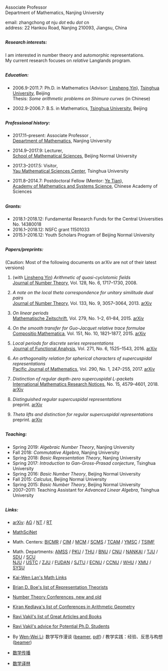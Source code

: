 Associate Professor   
Department of Mathematics, Nanjing University

email: zhangchong *at* nju *dot* edu *dot*  cn     
address: 22 Hankou Road, Nanjing 210093, Jiangsu, China
##
##### Research interests:

I am interested in number theory and automorphic representations.   
My current research focuses on *relative* Langlands program.

##
##### Education: #####
- 2006.9-2011.7: Ph.D. in Mathematics (Advisor: [Linsheng Yin](http://faculty.math.tsinghua.edu.cn/~lsyin/)), [Tsinghua University](http://www.math.tsinghua.edu.cn/), Beijing   
Thesis: *Some arithmetic problems on Shimura curves* (in Chinese)

- 2002.9-2006.7: B.S. in Mathematics, [Tsinghua University](http://www.math.tsinghua.edu.cn/), Beijing
##
##### Professional history: #####

- 2017.11–present: Associate Professor ,  
[Department of Mathematics](http://math.nju.edu.cn/),  Nanjing University

- 2014.9–2017.9: Lecturer,  
[School of Mathematical Sciences](http://math.bnu.edu.cn/), Beijing Normal University

- 2017.3–2017.5: Visitor,   
[Yau Mathematical Sciences Center](http://ymsc.tsinghua.edu.cn/), Tsinghua University

- 2011.8–2014.7: Postdoctoral Fellow  (Mentor: [Ye Tian](http://www.mcm.ac.cn/faculty/tianye/201409/t20140916_255888.html)),  
[Academy of Mathematics and Systems Science](http://www.amss.ac.cn/), Chinese Academy of Sciences  

##
##### Grants: #####
- 2018.1-2018.12: Fundamental Research Funds for the Central Universities No. 14380018
- 2016.1–2018.12: NSFC grant 11501033 
- 2015.1–2016.12: Youth Scholars Program of Beijing Normal University
##
##### Papers/preprints: #####
(Caution: Most of the following documents on arXiv are not of their latest versions)

1. (with [Linsheng Yin](http://faculty.math.tsinghua.edu.cn/~lsyin/))  *Arithmetic of quasi-cyclotomic fields*  
[Journal of Number Theory](http://dx.doi.org/10.1016/j.jnt.2007.04.014), Vol. 128, No. 6,  1717–1730, 2008.

2. *A note on the local theta correspondence for unitary similitude dual pairs*   
[Journal of Number Theory](http://dx.doi.org/10.1016/j.jnt.2013.03.012), Vol. 133, No. 9, 3057–3064, 2013. [arXiv](https://arxiv.org/abs/1211.1769)

3. *On linear periods*   
[Mathematische Zeitschrift](http://dx.doi.org/10.1007/s00209-014-1357-8), Vol. 279, No. 1–2, 61–84, 2015. [arXiv](https://arxiv.org/abs/1307.7570)

4. *On the smooth transfer for Guo-Jacquet relative trace formulae*  
[Compositio Mathematica](http://dx.doi.org/10.1112/S0010437X15007344), Vol. 151, No. 10, 1821–1877, 2015. [arXiv](https://arxiv.org/abs/1302.1639)

5. *Local periods for discrete series representations*  
[Journal of Functional Analysis](http://dx.doi.org/10.1016/j.jfa.2016.06.002), Vol. 271, No. 6, 1525–1543, 2016.  [arXiv](https://arxiv.org/abs/1509.06166) 

6. *An orthogonality relation for spherical characters of supercuspidal representations*  
[Pacific Journal of Mathematics](http://msp.org/pjm/2017/290-1/p09.xhtml), Vol. 290, No. 1, 247–255, 2017. [arXiv](http://arxiv.org/abs/1506.07968)

7. *Distinction of regular depth-zero supercuspidal L-packets*  
[International Mathematics Research Notices](https://doi.org/10.1093/imrn/rnx021), No. 15, 4579–4601, 2018. [arXiv](http://arxiv.org/abs/1605.00744)

8. *Distinguished regular supercuspidal representations*   
preprint. [arXiv](https://arxiv.org/abs/1702.04897) 

9. *Theta lifts and distinction for regular supercuspidal representations*   
preprint. [arXiv](https://arxiv.org/abs/1804.09878)
##
##### Teaching: #####
- Spring 2019: *Algebraic Number Theory*, Nanjing University
- Fall 2018: *Commutative Algebra*, Nanjing University
- Spring 2018: *Basic Representation Theory*, Nanjing University
- Spring 2017: *Introduction to Gan-Gross-Prasad conjecture*, Tsinghua University
- Spring 2016: *Basic Number Theory*, Beijing Normal University   
- Fall 2015: *Calculus*, Beijing Normal University  
- Spring 2015: *Basic Number Theory*, Beijing Normal University
- 2007–2011: Teaching Assistant for *Advanced Linear Algebra*, Tsinghua University
##
##### Links: #####
- [arXiv](https://arxiv.org/archive/math): [AG](https://arxiv.org/list/math.AG/new) / [NT](https://arxiv.org/list/math.NT/new) / [RT](https://arxiv.org/list/math.RT/new)

- [MathSciNet](http://www.ams.org/mathscinet/)

- Math. Centers: [BICMR](http://bicmr.pku.edu.cn/index.php) / [CIM](http://www.cim.nankai.edu.cn/) / [MCM](http://www.mcm.ac.cn/) / [SCMS](http://www.scms.fudan.edu.cn/) / [TCAM](http://cam.tju.edu.cn/) / [YMSC](http://ymsc.tsinghua.edu.cn/) / [TSIMF](http://ymsc.tsinghua.edu.cn/sanya/)
- Math. Departments: [AMSS](http://www.amss.ac.cn/) / [PKU](http://www.math.pku.edu.cn/) / [THU](http://www.math.tsinghua.edu.cn/) / [BNU](http://math.bnu.edu.cn/) / [CNU](http://math.cnu.edu.cn/) / [NANKAI](http://sms.nankai.edu.cn/) / [TJU](http://maths.tju.edu.cn/) / [SDU](http://www.maths.sdu.edu.cn/) / [SCU](http://math.scu.edu.cn/)   
[NJU](http://math.nju.edu.cn/) / [USTC](http://math.ustc.edu.cn/new/) / [ZJU](http://www.math.zju.edu.cn/) / [FUDAN](http://math.fudan.edu.cn/) / [SJTU](http://www.math.sjtu.edu.cn/) / [ECNU](http://math.ecnu.edu.cn/) / [CCNU](http://maths.ccnu.edu.cn/) / [WHU](http://www.maths.whu.edu.cn/) / [XMU](http://math.xmu.edu.cn/) / [SYSU](http://math.sysu.edu.cn/)

- [Kai-Wen Lan's Math Links](http://www.math.umn.edu/~kwlan/math_links.html)

- [Brian D. Boe's list of Representation Theorists](https://faculty.franklin.uga.edu/brian/content/list-representation-theorists)

- [Number Theory Conferences, new and old](http://www.numbertheory.org/ntw/N3.html)  

- [Kiran Kedlaya's list of Conferences in Arithmetic Geometry](http://kskedlaya.org/confs.cgi) 

- [Ravi Vakil's list of Great Articles and Books](http://math.stanford.edu/~vakil/greatwriting.html)

- [Ravi Vakil's advice for Potential Ph.D. Students](http://math.stanford.edu/~vakil/potentialstudents.html)

- By [Wen-Wei Li](http://www.wwli.url.tw/index.php/zh-CN/): 数学写作漫谈 ([beamer](http://www.wwli.url.tw/downloads/MW-2014.pdf), [pdf](http://www.wwli.url.tw/downloads/MW-2014-doc.pdf)) / 教学实践：经验、反思与构想([beamer](http://www.wwli.url.tw/downloads/Nanjing-2018-wwli.pdf)) 

- [数学传播](http://web.math.sinica.edu.tw/mathmedia/)

- [数学译林](http://123.57.41.99/Jwk_sxyl/CN/volumn/current.shtml)
